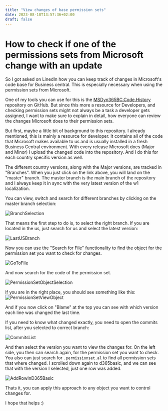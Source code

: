 ```yaml
---
title: "View changes of base permission sets"
date: 2023-08-18T13:57:36+02:00
draft: false
---
```


# How to check if one of the permissions sets from Microsoft change with an update

So I got asked on LinedIn how you can keep track of changes in Microsoft's code base for Business central. This is especially necessary when using the permission sets from Microsoft.

One of my tools you can use for this is the [MSDyn365BC.Code.History](https://github.com/StefanMaron/MSDyn365BC.Code.History) repository on GitHub. But since this more a resource for Developers, and checking permission sets might not always be a task a developer gets assigned, I want to make sure to explain in detail, how everyone can review the changes Microsoft does to their permission sets.

But first, maybe a little bit of background to this repository. I already mentioned, this is mainly a resource for developer. It contains all of the code that Microsoft makes available to us and is usually installed in a fresh Business Central environment. With every release Microsoft does (Major and Minor) I upload the changed code into the repository. And I do this for each country specific version as well. 

The different country versions, along with the Major versions, are tracked in "Branches". When you just click on the link above, you will land on the "master" branch. The master branch is the main branch of the repository and I always keep it in sync with the very latest version of the w1 localization. 

You can view, switch and search for different branches by clicking on the master branch selection:

![BranchSelection](/images/BranchSelection.png)

That means the first step to do is, to select the right branch. If you are located in the us, just search for us and select the latest version:

![LastUSBranch](/images/LastUSBranch.png)

Now you can use the "Search for File" functionality to find the object for the permission set you want to check for changes.

![GoToFile](/images/GoToFile.png)

And now search for the code of the permission set.

![PermissionSetObjectSelection](/images/PermissionSetObjectSelection.png)

If you are in the right place, you should see something like this:
![PermissionSetViewObject](/images/PermissionSetViewObject.png)

And if you now click on "Blame" at the top you can see with which version each line was changed the last time.

If you need to know what changed exactly, you need to open the commits list, after you selected to correct branch:

![CommitsList](/images/CommitsList.png)

And then select the version you want to view the changes for.
On the left side, you then can search again, for the permission set you want to check.
You also can just search for `.permissionset.al` to find all permission sets that where changed.
I scrolled down again to d365basic, and we can see that with the version I selected, just one row was added.

![AddRowInD365Basic](/images/AddRowInD365Basic.png)

Thats it, you can apply this approach to any object you want to control changes for.

I hope that helps :)